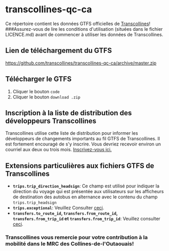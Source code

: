 # transcollines-qc-ca
Ce répertoire contient les données GTFS officielles de [Transcollines](https://www.transcollines.ca/)!
###Assurez-vous de lire les conditions d'utilisation (situées dans le fichier LICENCE.md) avant de commencer à utiliser les données de Transcollines.

## Lien de téléchargement du GTFS
https://github.com/transcollines/transcollines-qc-ca/archive/master.zip
## Télécharger le GTFS
1. Cliquer le bouton `code`
2. Cliquer le bouton `download .zip`
## Inscription à la liste de distribution des développeurs Transcollines
Transcollines utilise cette liste de distribution pour informer les développeurs de changements importants au fil GTFS de Transcollines. Il est fortement encouragé de s'y inscrire. Vous devriez recevoir environ un courriel aux deux ou trois mois.
[Inscrivez-vous ici.](https://forms.office.com/Pages/ResponsePage.aspx?id=E7Fe_cNXKEamfise0d6K-7z88p3eAzZIns4uRERv9ZRUNFRTMVM0OFo1NjhMR0ZINEhFUDdVQzU2Uy4u)
## Extensions particulières aux fichiers GTFS de Transcollines
* **`trips.trip_direction_headsign`**: Ce champ est utilisé pour indiquer la direction du voyage qui est présentée aux utilisateurs sur les afficheurs de destination des autobus en alternance avec le contenu du champ `trips.trip_headsign`
* **`trips.exceptional`**: Veuillez Consulter [ceci](https://developers.google.com/transit/gtfs/reference/gtfs-extensions#trips.txt).
* **`transfers.to_route_id`, `transfers.from_route_id`, `transfers.from_trip_id` et `transfers.from_trip_id`**: Veuillez consulter [ceci](https://developers.google.com/transit/gtfs/reference/gtfs-extensions#TripToTripTransfers).

### Transcollines vous remercie pour votre contribution à la mobilité dans le MRC des Collines-de-l'Outaouais!

